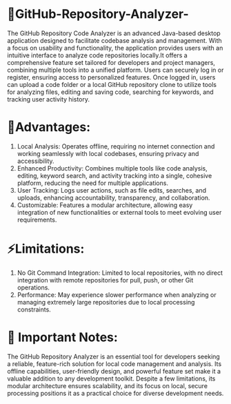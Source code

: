 # 🚀GitHub-Repository-Analyzer-

The GitHub Repository Code Analyzer is an advanced Java-based desktop  application designed to facilitate codebase analysis and management. With a  focus on usability and functionality, the application provides users with an  intuitive interface to analyze code repositories locally.It offers a comprehensive feature set tailored for developers and project managers, combining multiple tools into a unified platform. Users can securely log in or register, ensuring access to personalized features. Once logged in, users can upload a code folder or a local GitHub repository clone to utilize tools for analyzing files, editing and saving code, searching for keywords, and tracking user activity history. 



# 🌟Advantages: 

01. Local Analysis: Operates offline, requiring no internet connection and working seamlessly with local codebases, ensuring privacy and accessibility.
02. Enhanced Productivity: Combines multiple tools like code analysis, editing, keyword search, and activity tracking into a single, cohesive platform, reducing the need for multiple applications.
03. User Tracking: Logs user actions, such as file edits, searches, and uploads, enhancing accountability, transparency, and collaboration.
04. Customizable: Features a modular architecture, allowing easy integration of new functionalities or external tools to meet evolving user requirements.



# ⚡Limitations: 
01. No Git Command Integration: Limited to local repositories, with no direct integration with remote repositories for pull, push, or other Git operations. 
02. Performance: May experience slower performance when analyzing or managing extremely large repositories due to local processing constraints. 


# 📌 Important Notes:
The GitHub Repository Analyzer is an essential tool for developers seeking a reliable, feature-rich solution for local code management and analysis. Its offline capabilities, user-friendly design, and powerful feature set make it a valuable addition to any development toolkit. Despite a few limitations, its modular architecture ensures scalability, and its focus on local, secure processing positions it as a practical choice for diverse development needs. 


